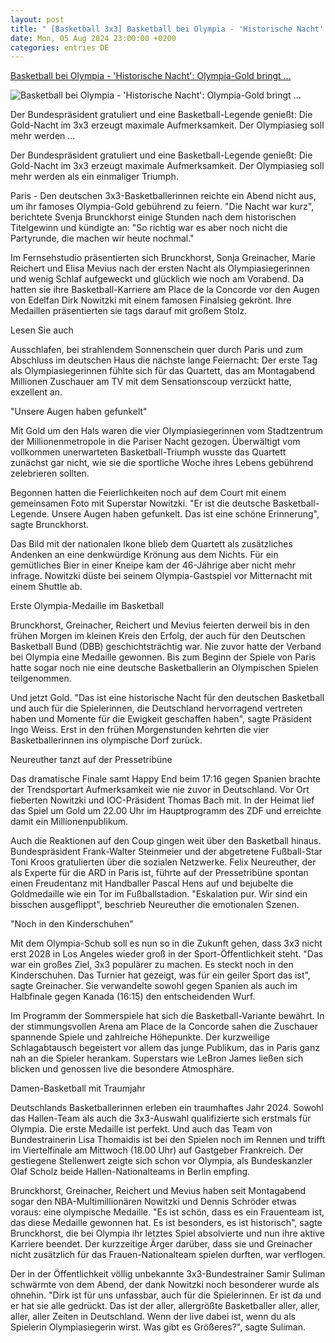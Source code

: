 ```yaml
---
layout: post
title: " [Basketball 3x3] Basketball bei Olympia - 'Historische Nacht': Olympia-Gold bringt ..."
date: Mon, 05 Aug 2024 23:00:00 +0200
categories: entries DE
---
```

[Basketball bei Olympia - 'Historische Nacht': Olympia-Gold bringt ...](https://www.schwarzwaelder-bote.de/inhalt.olympia-in-paris-was-gibt-es-groesseres-gold-verzueckt-3x3-basketballerinnen.df080bed-b52e-4c80-ab61-067dc0289e5e.html)

![Basketball bei Olympia - 'Historische Nacht': Olympia-Gold bringt ...](https://www.schwarzwaelder-bote.de/media.media.6e156c5c-210f-4066-97cb-5027ba720355.16x9_1024.jpg)

Der Bundespräsident gratuliert und eine Basketball-Legende genießt: Die Gold-Nacht im 3x3 erzeugt maximale Aufmerksamkeit. Der Olympiasieg soll mehr werden ...

Der Bundespräsident gratuliert und eine Basketball-Legende genießt: Die Gold-Nacht im 3x3 erzeugt maximale Aufmerksamkeit. Der Olympiasieg soll mehr werden als ein einmaliger Triumph.

Paris - Den deutschen 3x3-Basketballerinnen reichte ein Abend nicht aus, um ihr famoses Olympia-Gold gebührend zu feiern. "Die Nacht war kurz", berichtete Svenja Brunckhorst einige Stunden nach dem historischen Titelgewinn und kündigte an: "So richtig war es aber noch nicht die Partyrunde, die machen wir heute nochmal."

Im Fernsehstudio präsentierten sich Brunckhorst, Sonja Greinacher, Marie Reichert und Elisa Mevius nach der ersten Nacht als Olympiasiegerinnen und wenig Schlaf aufgeweckt und glücklich wie noch am Vorabend. Da hatten sie ihre Basketball-Karriere am Place de la Concorde vor den Augen von Edelfan Dirk Nowitzki mit einem famosen Finalsieg gekrönt. Ihre Medaillen präsentierten sie tags darauf mit großem Stolz.

Lesen Sie auch

Ausschlafen, bei strahlendem Sonnenschein quer durch Paris und zum Abschluss im deutschen Haus die nächste lange Feiernacht: Der erste Tag als Olympiasiegerinnen fühlte sich für das Quartett, das am Montagabend Millionen Zuschauer am TV mit dem Sensationscoup verzückt hatte, exzellent an.

"Unsere Augen haben gefunkelt"

Mit Gold um den Hals waren die vier Olympiasiegerinnen vom Stadtzentrum der Millionenmetropole in die Pariser Nacht gezogen. Überwältigt vom vollkommen unerwarteten Basketball-Triumph wusste das Quartett zunächst gar nicht, wie sie die sportliche Woche ihres Lebens gebührend zelebrieren sollten.

Begonnen hatten die Feierlichkeiten noch auf dem Court mit einem gemeinsamen Foto mit Superstar Nowitzki. "Er ist die deutsche Basketball-Legende. Unsere Augen haben gefunkelt. Das ist eine schöne Erinnerung", sagte Brunckhorst.

Das Bild mit der nationalen Ikone blieb dem Quartett als zusätzliches Andenken an eine denkwürdige Krönung aus dem Nichts. Für ein gemütliches Bier in einer Kneipe kam der 46-Jährige aber nicht mehr infrage. Nowitzki düste bei seinem Olympia-Gastspiel vor Mitternacht mit einem Shuttle ab.

Erste Olympia-Medaille im Basketball

Brunckhorst, Greinacher, Reichert und Mevius feierten derweil bis in den frühen Morgen im kleinen Kreis den Erfolg, der auch für den Deutschen Basketball Bund (DBB) geschichtsträchtig war. Nie zuvor hatte der Verband bei Olympia eine Medaille gewonnen. Bis zum Beginn der Spiele von Paris hatte sogar noch nie eine deutsche Basketballerin an Olympischen Spielen teilgenommen.

Und jetzt Gold. "Das ist eine historische Nacht für den deutschen Basketball und auch für die Spielerinnen, die Deutschland hervorragend vertreten haben und Momente für die Ewigkeit geschaffen haben", sagte Präsident Ingo Weiss. Erst in den frühen Morgenstunden kehrten die vier Basketballerinnen ins olympische Dorf zurück.

Neureuther tanzt auf der Pressetribüne

Das dramatische Finale samt Happy End beim 17:16 gegen Spanien brachte der Trendsportart Aufmerksamkeit wie nie zuvor in Deutschland. Vor Ort fieberten Nowitzki und IOC-Präsident Thomas Bach mit. In der Heimat lief das Spiel um Gold um 22.00 Uhr im Hauptprogramm des ZDF und erreichte damit ein Millionenpublikum.

Auch die Reaktionen auf den Coup gingen weit über den Basketball hinaus. Bundespräsident Frank-Walter Steinmeier und der abgetretene Fußball-Star Toni Kroos gratulierten über die sozialen Netzwerke. Felix Neureuther, der als Experte für die ARD in Paris ist, führte auf der Pressetribüne spontan einen Freudentanz mit Handballer Pascal Hens auf und bejubelte die Goldmedaille wie ein Tor im Fußballstadion. "Eskalation pur. Wir sind ein bisschen ausgeflippt", beschrieb Neureuther die emotionalen Szenen.

"Noch in den Kinderschuhen"

Mit dem Olympia-Schub soll es nun so in die Zukunft gehen, dass 3x3 nicht erst 2028 in Los Angeles wieder groß in der Sport-Öffentlichkeit steht. "Das war ein großes Ziel, 3x3 populärer zu machen. Es steckt noch in den Kinderschuhen. Das Turnier hat gezeigt, was für ein geiler Sport das ist", sagte Greinacher. Sie verwandelte sowohl gegen Spanien als auch im Halbfinale gegen Kanada (16:15) den entscheidenden Wurf.

Im Programm der Sommerspiele hat sich die Basketball-Variante bewährt. In der stimmungsvollen Arena am Place de la Concorde sahen die Zuschauer spannende Spiele und zahlreiche Höhepunkte. Der kurzweilige Schlagabtausch begeistert vor allem das junge Publikum, das in Paris ganz nah an die Spieler herankam. Superstars wie LeBron James ließen sich blicken und genossen live die besondere Atmosphäre.

Damen-Basketball mit Traumjahr

Deutschlands Basketballerinnen erleben ein traumhaftes Jahr 2024. Sowohl das Hallen-Team als auch die 3x3-Auswahl qualifizierte sich erstmals für Olympia. Die erste Medaille ist perfekt. Und auch das Team von Bundestrainerin Lisa Thomaidis ist bei den Spielen noch im Rennen und trifft im Viertelfinale am Mittwoch (18.00 Uhr) auf Gastgeber Frankreich. Der gestiegene Stellenwert zeigte sich schon vor Olympia, als Bundeskanzler Olaf Scholz beide Hallen-Nationalteams in Berlin empfing.

Brunckhorst, Greinacher, Reichert und Mevius haben seit Montagabend sogar den NBA-Multimillionären Nowitzki und Dennis Schröder etwas voraus: eine olympische Medaille. "Es ist schön, dass es ein Frauenteam ist, das diese Medaille gewonnen hat. Es ist besonders, es ist historisch", sagte Brunckhorst, die bei Olympia ihr letztes Spiel absolvierte und nun ihre aktive Karriere beendet. Der kurzzeitige Ärger darüber, dass sie und Greinacher nicht zusätzlich für das Frauen-Nationalteam spielen durften, war verflogen.

Der in der Öffentlichkeit völlig unbekannte 3x3-Bundestrainer Samir Suliman schwärmte von dem Abend, der dank Nowitzki noch besonderer wurde als ohnehin. "Dirk ist für uns unfassbar, auch für die Spielerinnen. Er ist da und er hat sie alle gedrückt. Das ist der aller, allergrößte Basketballer aller, aller, aller, aller Zeiten in Deutschland. Wenn der live dabei ist, wenn du als Spielerin Olympiasiegerin wirst. Was gibt es Größeres?", sagte Suliman.


